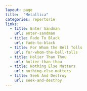 ```yaml
---
layout: page
title:  "Metallica"
categories: repertorie
links:
  - title: Enter Sandman
    url: enter-sandman
  - title: Fade To Black
    url: fade-to-black
  - title: For Whom the Bell Tolls
    url: for-whom-the-bell-tolls
  - title: Holier Than Thou
    url: holier-than-thou
  - title: Nothing Else Matters
    url: nothing-else-matters
  - title: Seek And Destroy
    url: seek-and-destroy
---
```

